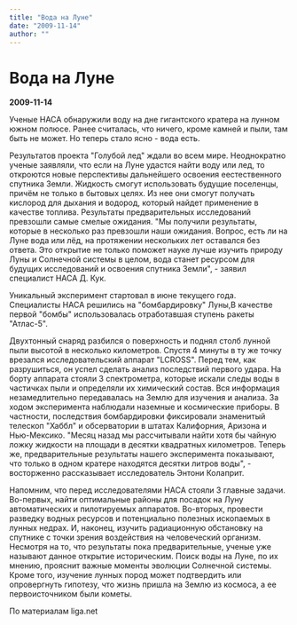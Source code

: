 ```yaml
---
title: "Вода на Луне"
date: "2009-11-14"
author: ""
---
```


# Вода на Луне

**2009-11-14** 

Ученые НАСА обнаружили воду на дне гигантского кратера на лунном южном полюсе. Ранее считалась, что ничего, кроме камней и пыли, там быть не может. Но теперь стало ясно - вода есть.

Результатов проекта "Голубой лед" ждали во всем мире. Неоднократно ученые заявляли, что если на Луне удастся найти воду или лед, то откроются новые перспективы дальнейшего освоения еестественного спутника Земли. Жидкость смогут использовать будущие поселенцы, причём не только в бытовых целях. Из нее они смогут получать кислород для дыхания и водород, который найдет применение в качестве топлива. Результаты предварительных исследований превзошли самые смелые ожидания. "Мы получили результаты, которые в несколько раз превзошли наши ожидания. Вопрос, есть ли на Луне вода или лёд, на протяжении нескольких лет оставался без ответа. Это открытие не только поможет науке лучше изучить природу Луны и Солнечной системы в целом, вода станет ресурсом для будущих исследований и освоения спутника Земли", - заявил специалист НАСА Д. Кук.

Уникальный эксперимент стартовал в июне текущего года. Специалисты НАСА решились на "бомбардировку" Луны,В качестве первой "бомбы" использовалась отработавшая ступень ракеты "Атлас-5".

Двухтонный снаряд разбился о поверхность и поднял столб лунной пыли высотой в несколько километров. Спустя 4 минуты в ту же точку врезался исследовательский аппарат "LCROSS". Перед тем, как разрушиться, он успел сделать анализ последствий первого удара. На борту аппарата стояли 3 спектрометра, которые искали следы воды в частичках пыли и определяли их химический состав. Вся информация незамедлительно передавалась на Землю для изучения и анализа. За ходом эксперимента наблюдали наземные и космические приборы. В частности, последствия бомбардировки фиксировали знаменитый телескоп "Хаббл" и обсерватории в штатах Калифорния, Аризона и Нью-Мексико. "Месяц назад мы рассчитывали найти хотя бы чайную ложку жидкости на площади в десятки квадратных километров. Теперь же, предварительные результаты нашего эксперимента показывают, что только в одном кратере находятся десятки литров воды", - восторженно рассказывает исследователь Энтони Колаприт.

Напомним, что перед исследователями НАСА стояли 3 главные задачи. Во-первых, найти оптимальные районы для посадок на Луну автоматических и пилотируемых аппаратов. Во-вторых, провести разведку водных ресурсов и потенциально полезных ископаемых в лунных недрах. И, наконец, изучить радиационную обстановку на спутнике с точки зрения воздействия на человеческий организм. Несмотря на то, что результаты пока предварительные, ученые уже называют данное открытие историческим. Поиск воды на Луне, по их мнению, прояснит важные моменты эволюции Солнечной системы. Кроме того, изучение лунных пород может подтвердить или опровергнуть гипотезу, что жизнь пришла на Землю из космоса, а ее первоисточником были кометы.

По материалам liga.net